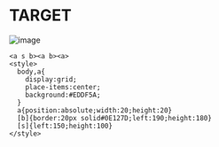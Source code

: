 # TARGET

![image](https://github.com/user-attachments/assets/ee8ab44a-9ba0-4512-a0b9-546b6aa99ff0)

```
<a s b><a b><a>
<style>
  body,a{
    display:grid;
    place-items:center;
    background:#EDDF5A;
  }
  a{position:absolute;width:20;height:20}
  [b]{border:20px solid#0E127D;left:190;height:180}
  [s]{left:150;height:100}
</style>
```
